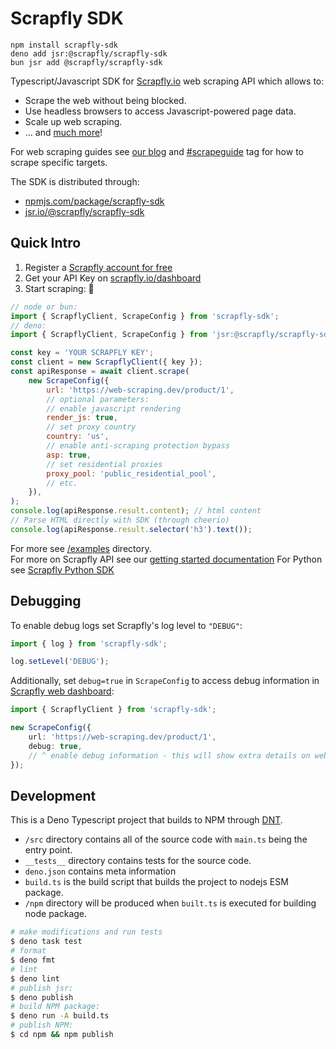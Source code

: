 # Scrapfly SDK

`npm install scrapfly-sdk`  
`deno add jsr:@scrapfly/scrapfly-sdk`  
`bun jsr add @scrapfly/scrapfly-sdk`  

Typescript/Javascript SDK for [Scrapfly.io](https://scrapfly.io/) web scraping API which allows to:

-   Scrape the web without being blocked.
-   Use headless browsers to access Javascript-powered page data.
-   Scale up web scraping.
-   ... and [much more](https://scrapfly.io/docs/scrape-api/getting-started)!

For web scraping guides see [our blog](https://scrapfly.io/blog/) and [#scrapeguide](https://scrapfly.io/blog/tag/scrapeguide/) tag for how to scrape specific targets.

The SDK is distributed through:
- [npmjs.com/package/scrapfly-sdk](https://www.npmjs.com/package/scrapfly-sdk)
- [jsr.io/@scrapfly/scrapfly-sdk](https://jsr.io/@scrapfly/scrapfly-sdk)

## Quick Intro

1. Register a [Scrapfly account for free](https://scrapfly.io/register)
2. Get your API Key on [scrapfly.io/dashboard](https://scrapfly.io/dashboard)
3. Start scraping: 🚀

```javascript
// node or bun:
import { ScrapflyClient, ScrapeConfig } from 'scrapfly-sdk';
// deno: 
import { ScrapflyClient, ScrapeConfig } from 'jsr:@scrapfly/scrapfly-sdk';

const key = 'YOUR SCRAPFLY KEY';
const client = new ScrapflyClient({ key });
const apiResponse = await client.scrape(
    new ScrapeConfig({
        url: 'https://web-scraping.dev/product/1',
        // optional parameters:
        // enable javascript rendering
        render_js: true,
        // set proxy country
        country: 'us',
        // enable anti-scraping protection bypass
        asp: true,
        // set residential proxies
        proxy_pool: 'public_residential_pool',
        // etc.
    }),
);
console.log(apiResponse.result.content); // html content
// Parse HTML directly with SDK (through cheerio)
console.log(apiResponse.result.selector('h3').text());
```

For more see [/examples](/examples/) directory.  
For more on Scrapfly API see our [getting started documentation](https://scrapfly.io/docs/scrape-api/getting-started)
For Python see [Scrapfly Python SDK](https://github.com/scrapfly/python-scrapfly)

## Debugging

To enable debug logs set Scrapfly's log level to `"DEBUG"`:

```javascript
import { log } from 'scrapfly-sdk';

log.setLevel('DEBUG');
```

Additionally, set `debug=true` in `ScrapeConfig` to access debug information in [Scrapfly web dashboard](https://scrapfly.io/dashboard):

```typescript
import { ScrapflyClient } from 'scrapfly-sdk';

new ScrapeConfig({
    url: 'https://web-scraping.dev/product/1',
    debug: true,
    // ^ enable debug information - this will show extra details on web dashboard
});
```

## Development

This is a Deno Typescript project that builds to NPM through [DNT](https://github.com/denoland/dnt).

- `/src` directory contains all of the source code with `main.ts` being the entry point.
- `__tests__` directory contains tests for the source code.
- `deno.json` contains meta information
- `build.ts` is the build script that builds the project to nodejs ESM package.
- `/npm` directory will be produced when `built.ts` is executed for building node package.

```bash
# make modifications and run tests
$ deno task test
# format
$ deno fmt
# lint
$ deno lint
# publish jsr:
$ deno publish
# build NPM package:
$ deno run -A build.ts
# publish NPM:
$ cd npm && npm publish
```